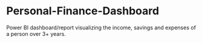 # Personal-Finance-Dashboard
Power BI dashboard/report visualizing the income, savings and expenses of a person over 3+ years.
